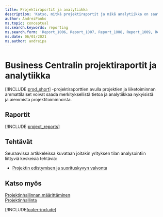 ```yaml
---
title: Projektiraportit ja analytiikka
description: 'Katso, mitkä projektiraportit ja mikä analytiikka on saatavilla Business Centralin vakioversiossa, jotta voit seurata liiketoimintaasi.'
author: AndreiPanko
ms.topic: conceptual
ms.search.keywords: reporting
ms.search.form: 'Report_1006, Report_1007, Report_1008, Report_1009, Report_1010, Report_1011, Report_1012, Report_1013, Report_1014'
ms.date: 06/01/2021
ms.author: andreipa
---
```

# <a name="project-reports-and-analytics-in-business-central"></a><a name="project-reports-and-analytics-in-business-central"></a><a name="project-reports-and-analytics-in-business-central"></a>Business Centralin projektiraportit ja analytiikka

[!INCLUDE [prod_short](includes/prod_short.md)] -projektiraporttien avulla projektien ja liiketoiminnan ammattilaiset voivat saada merkityksellistä tietoa ja analytiikkaa nykyisistä ja aiemmista projektitoiminnoista.  

## <a name="reports"></a><a name="reports"></a><a name="reports"></a>Raportit
[!INCLUDE [project_reports](includes/project-reports-include.md)]

## <a name="tasks"></a><a name="tasks"></a><a name="tasks"></a>Tehtävät

Seuraavissa artikkeleissa kuvataan joitakin yrityksen tilan analysointiin liittyviä keskeisiä tehtäviä:

* [Projektin edistymisen ja suorituskyvyn valvonta](projects-how-monitor-progress-performance.md)  


## <a name="see-also"></a><a name="see-also"></a><a name="see-also"></a>Katso myös

[Projektinhallinnan määrittäminen](projects-setup-projects.md)  
[Projektinhallinta](projects-manage-projects.md)  

[!INCLUDE[footer-include](includes/footer-banner.md)]
